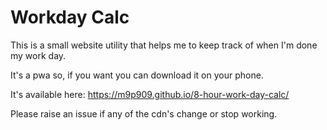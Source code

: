 # Workday Calc

This is a small website utility that helps me to keep track of when I'm done my work day.

It's a pwa so, if you want you can download it on your phone. 

It's available here: https://m9p909.github.io/8-hour-work-day-calc/ 

Please raise an issue if any of the cdn's change or stop working. 
